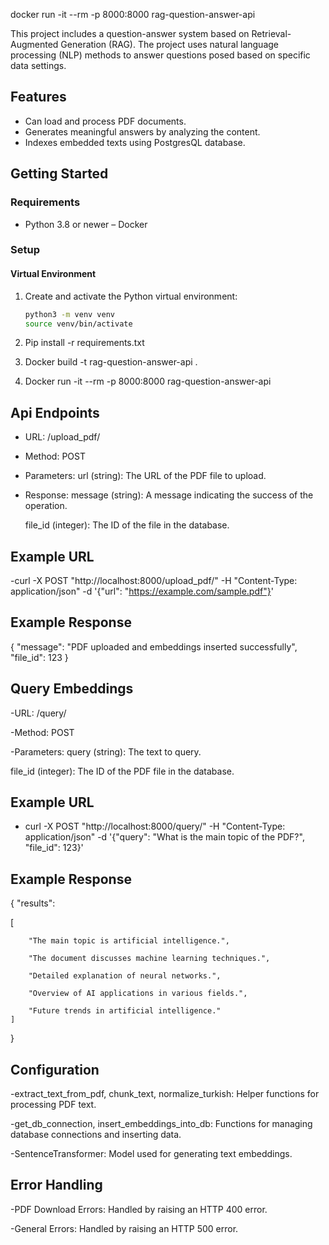 docker run -it --rm -p 8000:8000 rag-question-answer-api

This project includes a question-answer system based on Retrieval-Augmented Generation (RAG). The project uses natural language processing (NLP) methods to answer questions posed based on specific data settings.

## Features

- Can load and process PDF documents.
- Generates meaningful answers by analyzing the content.
- Indexes embedded texts using PostgresQL database.


## Getting Started

### Requirements

- Python 3.8 or newer
– Docker

### Setup

#### Virtual Environment

1. Create and activate the Python virtual environment:

   ```bash
   python3 -m venv venv
   source venv/bin/activate

2. Pip install -r requirements.txt

3. Docker build -t rag-question-answer-api .

4. Docker run -it --rm -p 8000:8000 rag-question-answer-api


## Api Endpoints

- URL: /upload_pdf/
- Method: POST
- Parameters: url (string): The URL of the PDF file to upload.
- Response: message (string): A message indicating the success of the operation.

  file_id (integer): The ID of the file in the database.

## Example URL

-curl -X POST "http://localhost:8000/upload_pdf/" -H "Content-Type: application/json" -d '{"url": "https://example.com/sample.pdf"}'

## Example Response

{
    "message": "PDF uploaded and embeddings inserted successfully",
    "file_id": 123
}


## Query Embeddings


-URL: /query/

-Method: POST

-Parameters:
query (string): The text to query.

file_id (integer): The ID of the PDF file in the database.

## Example URL

- curl -X POST "http://localhost:8000/query/" -H "Content-Type: application/json" -d '{"query": "What is the main topic of the PDF?", "file_id": 123}'

## Example Response

{
    "results": 
   
   [

        "The main topic is artificial intelligence.",
        
        "The document discusses machine learning techniques.",
        
        "Detailed explanation of neural networks.",
        
        "Overview of AI applications in various fields.",
        
        "Future trends in artificial intelligence."
    ]
}


## Configuration
-extract_text_from_pdf, chunk_text, normalize_turkish: Helper functions for processing PDF text.

-get_db_connection, insert_embeddings_into_db: Functions for managing database connections and inserting data.

-SentenceTransformer: Model used for generating text embeddings.

## Error Handling

-PDF Download Errors: Handled by raising an HTTP 400 error.

-General Errors: Handled by raising an HTTP 500 error.



